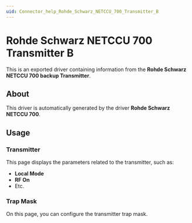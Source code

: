 ```yaml
---
uid: Connector_help_Rohde_Schwarz_NETCCU_700_Transmitter_B
---
```


# Rohde Schwarz NETCCU 700 Transmitter B

This is an exported driver containing information from the **Rohde Schwarz NETCCU 700 backup Transmitter**.

## About

This driver is automatically generated by the driver **Rohde Schwarz NETCCU 700**.

## Usage

### Transmitter

This page displays the parameters related to the transmitter, such as:

- **Local Mode**
- **RF On**
- Etc.

### Trap Mask

On this page, you can configure the transmitter trap mask.
